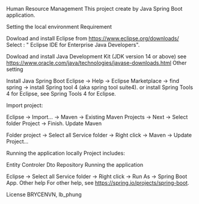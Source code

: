 Human Resource Management
This project create by Java Spring Boot application.

Setting the local environment
Requirement

Dowload and install Eclipse from https://www.eclipse.org/downloads/
Select : " Eclipse IDE for Enterprise Java Developers".

Dowload and install Java Development Kit (JDK version 14 or above) see https://www.oracle.com/java/technologies/javase-downloads.html
Other setting

Install Java Spring Boot
Eclipse -> Help -> Eclipse Marketplace -> find spring -> install Spring tool 4 (aka spring tool suite4). or install Spring Tools 4 for Eclipse, see Spring Tools 4 for Eclipse.

Import project:

Eclipse -> Import... -> Maven -> Existing Maven Projects -> Next -> Select folder Project -> Finish.
Update Maven

Folder project -> Select all Service folder -> Right click -> Maven -> Update Project...

Running the application locally
Project includes:

Entity
Controler
Dto
Repository
Running the application

Eclipse -> Select all Service folder -> Right click -> Run As -> Spring Boot App.
Other help
For other help, see https://spring.io/projects/spring-boot.

License
BRYCENVN, lb_phung